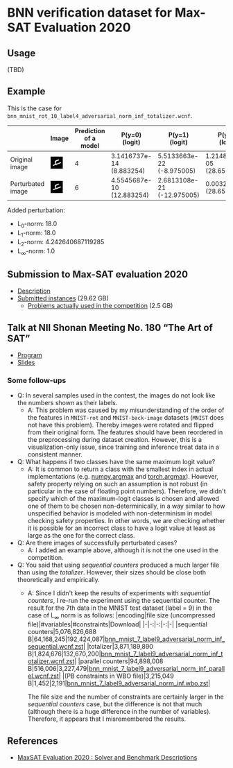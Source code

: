 # BNN verification dataset for Max-SAT Evaluation 2020

## Usage

(TBD)

## Example

This is the case for `bnn_mnist_rot_10_label4_adversarial_norm_inf_totalizer.wcnf`.

| | Image | Prediction of a model | P(y=0)<br>(logit) | P(y=1)<br>(logit) | P(y=2)<br>(logit) | P(y=3)<br>(logit) | P(y=4)<br>(logit) | P(y=5)<br>(logit) | P(y=6)<br>(logit) | P(y=7)<br>(logit) | P(y=8)<br>(logit) | P(y=9)<br>(logit) |
|-|-|-|-|-|-|-|-|-|-|-|-|-|
| Original image | ![original](./examples/bnn_mnist_rot_10_label4_adversarial_norm_inf_orig.png) | 4 | 3.1416737e-14<br>(8.883254) | 5.5133663e-22<br>(-8.975005) | 1.2148612e-05<br>(28.656395) | 7.593513e-20<br>(-4.049718) | **0.9997013**<br>(**39.974392**) | 1.711211e-12<br>(12.88087) | 3.8705436e-10<br>(18.302235) | 0.00028651825<br>(31.816982) | 5.633235e-12<br>(14.072353) | 4.0916482e-11<br>(16.055202) |
| Perturbated image | ![perturbated](./examples/bnn_mnist_rot_10_label4_adversarial_norm_inf_perturbated.png) | 6 | 4.5545687e-10<br>(12.883254) | 2.6813108e-21<br>(-12.975005) | 0.0032257813<br>(28.656395) | 1.7916893e-10<br>(11.950282) | 0.0016309624<br>(27.97439) | 0.004037595<br>(28.880869) | **0.91325474**<br>(**34.302235**) | 0.07607825<br>(31.816982) | 4.4588405e-06<br>(22.072353) | 0.0017682364<br>(28.055202) |

Added perturbation:

* L<sub>0</sub>-norm: 18.0
* L<sub>1</sub>-norm: 18.0
* L<sub>2</sub>-norm: 4.242640687119285
* L<sub>∞</sub>-norm: 1.0

## Submission to Max-SAT evaluation 2020

* [Description](maxsat2020/description.pdf)
* [Submitted instances](https://www.dropbox.com/s/s5r30rcpfby1vmd/maxsat2020_bnn_verification.tar.gz?dl=0) (29.62 GB)
  * [Problems actually used in the competition](https://www.dropbox.com/scl/fi/o5iseq0pm4ynsi3oq5d2m/maxsat2020_bnn_verification_used.tar.gz?rlkey=brvvfdxs0v4o56f9vo29bvskk&dl=0) (2.5 GB)

## Talk at NII Shonan Meeting No. 180 “The Art of SAT”

* [Program](https://nikolajbjorner.github.io/ShonanArtOfSAT/program.html)
* [Slides](https://nikolajbjorner.github.io/ShonanArtOfSAT/MasahiroSakai-slides.pdf)

### Some follow-ups

* Q: In several samples used in the contest, the images do not look like the numbers shown as their labels.
  * A: This problem was caused by my misunderstanding of the order of the features in `MNIST-rot` and `MNIST-back-image` datasets (`MNIST` does not have this problem). Thereby images were rotated and flipped from their original form. The features should have been reordered in the preprocessing during dataset creation. However, this is a visualization-only issue, since training and inference treat data in a consistent manner.
* Q: What happens if two classes have the same maximum logit value?
  * A: It is common to return a class with the smallest index in actual implementations (e.g. [numpy.argmax](https://numpy.org/doc/stable/reference/generated/numpy.argmax.html) and [torch.argmax](https://pytorch.org/docs/stable/generated/torch.argmax.html)). However, safety property relying on such an assumption is not robust (in particular in the case of floating point numbers). Therefore, we didn't specify which of the maximum-logit classes is chosen and allowed one of them to be chosen non-determinically, in a way similar to how unspecified behavior is modeled with non-determinism in model checking safety properties. In other words, we are checking whether it is possible for an incorrect class to have a logit value at least as large as the one for the correct class.
* Q: Are there images of successfully perturbated cases?
  * A: I added an example above, although it is not the one used in the competition.
* Q: You said that using *sequential counters* produced a much larger file than using the *totalizer*. However, their sizes should be close both theoretically and empirically.
  * A: Since I didn't keep the results of experiments with *sequential counters*, I re-run the experiment using the sequential counter.
    The result for the 7th data in the MNIST test dataset (label = 9) in the case of L<sub>∞</sub> norm is as follows:
    |encoding|file size (uncompressed file)|#variables|#constraints|Download|
    |-|-:|-:|-:|-|
    |sequential counters|5,076,826,688 B|64,168,245|192,424,087|[bnn_mnist_7_label9_adversarial_norm_inf_sequential.wcnf.zst](https://www.dropbox.com/scl/fo/8ppww4gw2ulcxci9lakzu/h/problem_size_comparison?dl=0&preview=bnn_mnist_7_label9_adversarial_norm_inf_sequential.wcnf.zst&rlkey=xm0xobzf1lu1qbv3h5plsv9ds&subfolder_nav_tracking=1)|
    |totalizer|3,871,189,890 B|1,824,676|132,670,200|[bnn_mnist_7_label9_adversarial_norm_inf_totalizer.wcnf.zst](https://www.dropbox.com/scl/fo/8ppww4gw2ulcxci9lakzu/h/problem_size_comparison?dl=0&preview=bnn_mnist_7_label9_adversarial_norm_inf_totalizer.wcnf.zst&rlkey=xm0xobzf1lu1qbv3h5plsv9ds&subfolder_nav_tracking=1)|
    |parallel counters|94,898,008 B|516,006|3,227,479|[bnn_mnist_7_label9_adversarial_norm_inf_parallel.wcnf.zst](https://www.dropbox.com/scl/fo/8ppww4gw2ulcxci9lakzu/h/problem_size_comparison?dl=0&preview=bnn_mnist_7_label9_adversarial_norm_inf_parallel.wcnf.zst&rlkey=xm0xobzf1lu1qbv3h5plsv9ds&subfolder_nav_tracking=1)|
    |(PB constraints in WBO file)|3,215,049 B|1,452|2,191|[bnn_mnist_7_label9_adversarial_norm_inf.wbo.zst](https://www.dropbox.com/scl/fo/8ppww4gw2ulcxci9lakzu/h/problem_size_comparison?dl=0&preview=bnn_mnist_7_label9_adversarial_norm_inf.wbo.zst&rlkey=xm0xobzf1lu1qbv3h5plsv9ds&subfolder_nav_tracking=1)|

    The file size and the number of constraints are certainly larger in the *sequential counters* case, but the difference is not that much
    (although there is a huge difference in the number of variables).
    Therefore, it appears that I misremembered the results.
    

## References

* [MaxSAT Evaluation 2020 : Solver and Benchmark Descriptions](https://helda.helsinki.fi/items/a24cd636-edb1-4e20-bbdf-e56a66a3a05c)
